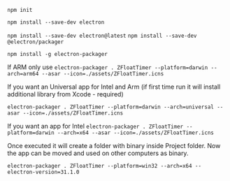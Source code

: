 `npm init`

`npm install --save-dev electron`

`npm install --save-dev electron@latest`
`npm install --save-dev @electron/packager`

`npm install -g electron-packager`

If ARM only use
`electron-packager . ZFloatTimer --platform=darwin --arch=arm64 --asar --icon=./assets/ZFloatTimer.icns`

If you want an Universal app for Intel and Arm (if first time run it will install additional library from Xcode - required)

`electron-packager . ZFloatTimer --platform=darwin --arch=universal --asar --icon=./assets/ZFloatTimer.icns`

If you want an app for Intel
`electron-packager . ZFloatTimer --platform=darwin --arch=x64 --asar --icon=./assets/ZFloatTimer.icns`

Once executed it will create a folder with binary inside Project folder.
Now the app can be moved and used on other computers as binary.

`electron-packager . ZFloatTimer --platform=win32 --arch=x64 --electron-version=31.1.0`